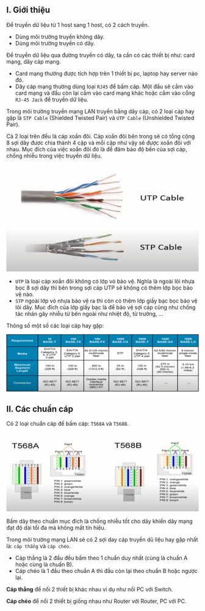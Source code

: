 ## I. Giới thiệu
Để truyền dữ liệu từ 1 host sang 1 host, có 2 cách truyền. 
- Dùng môi trường truyền không dây.
- Dùng môi trường truyền có dây.

Để truyền dữ liệu qua đường truyền có dây, ta cần có các thiết bị như: card mạng, dây cáp mạng.
- Card mạng thường được tích hợp trên 1 thiết bị pc, laptop hay server nào đó.
- Dây cáp mạng thường dùng loại `RJ45` để bấm cáp. Một đầu sẽ cắm vào card mạng và đầu còn lại cắm vào card mạng khác hoặc cắm vào cổng `RJ-45 Jack` để truyền dữ liệu.

Trong môi trường truyền mạng LAN truyền bằng dây cáp, có 2 loại cáp hay gặp là `STP Cable` (Shielded Twisted Pair) và `UTP Cable` (Unshielded Twisted Pair).

Cả 2 loại trên đều là cáp xoắn đôi. Cáp xoắn đôi bên trong sẽ có tổng cộng 8 sợi dây được chia thành 4 cặp và mỗi cặp như vậy sẽ được xoắn đôi với nhau. Mục đích của việc xoắn đôi đó là để đảm bảo độ bền của sợi cáp, chống nhiễu trong việc truyền dữ liệu.

![so_sanh](Pictures/Cable/STP_UTP.png)

- `UTP` là loại cáp xoắn đôi không có lớp vỏ bảo vệ. Nghĩa là ngoài lõi nhựa bọc 8 sợi dây thì bên trong sợi cáp UTP sẽ không có thêm lớp bọc bảo vệ nào.
- `STP` ngoài lớp vỏ nhựa bảo vệ ra thì còn có thêm lớp giấy bạc bọc bảo vệ lõi dây. Mục đích của lớp giấy bạc là để bảo vệ sợi cáp cũng như chống tác nhân gây nhiễu từ bên ngoài như nhiệt độ, từ trường, ...

Thông số một số các loại cáp hay gặp:

![cac_loai_cap](Pictures/Cable/cac_loai_cap.png)

## II. Các chuẩn cáp
Có 2 loại chuẩn cáp để bấm cáp: `T568A` và `T568B`.

![chuan_bam_cap](Pictures/Cable/chuan_bam_cap.png)

Bấm dây theo chuẩn mục đích là chống nhiễu tốt cho dây khiến dây mạng đạt độ dài tối đa mà không mất tín hiệu.

Trong môi trường mạng LAN sẽ có 2 sợi day cáp truyền dũ liệu hay gặp nhất là: `cáp thẳng` và `cáp chéo`.
- Cáp thẳng là 2 đầu đều bấm theo 1 chuẩn duy nhất (cùng là chuẩn A hoặc cùng là chuẩn B).
- Cáp chéo là 1 đầu theo chuẩn A thì đầu còn lại theo chuẩn B hoặc ngược lại.

**Cáp thẳng** để nối 2 thiết bị khác nhau ví dụ như nối PC với Switch.

**Cáp chéo** để nối 2 thiết bị giống nhau như Router với Router, PC với PC.


